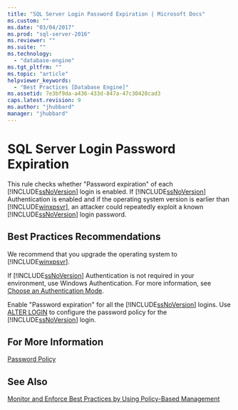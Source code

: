 ```yaml
---
title: "SQL Server Login Password Expiration | Microsoft Docs"
ms.custom: ""
ms.date: "03/04/2017"
ms.prod: "sql-server-2016"
ms.reviewer: ""
ms.suite: ""
ms.technology: 
  - "database-engine"
ms.tgt_pltfrm: ""
ms.topic: "article"
helpviewer_keywords: 
  - "Best Practices [Database Engine]"
ms.assetid: 7e3bf9da-a436-433d-847a-47c30428cad3
caps.latest.revision: 9
ms.author: "jhubbard"
manager: "jhubbard"
---
```

# SQL Server Login Password Expiration
  This rule checks whether "Password expiration" of each [!INCLUDE[ssNoVersion](../../a9notintoc/includes/ssnoversion-md.md)] login is enabled. If [!INCLUDE[ssNoVersion](../../a9notintoc/includes/ssnoversion-md.md)] Authentication is enabled and if the operating system version is earlier than [!INCLUDE[winxpsvr](../../database-engine/configure/windows/includes/winxpsvr-md.md)], an attacker could repeatedly exploit a known [!INCLUDE[ssNoVersion](../../a9notintoc/includes/ssnoversion-md.md)] login password.  
  
## Best Practices Recommendations  
 We recommend that you upgrade the operating system to [!INCLUDE[winxpsvr](../../database-engine/configure/windows/includes/winxpsvr-md.md)].  
  
 If [!INCLUDE[ssNoVersion](../../a9notintoc/includes/ssnoversion-md.md)] Authentication is not required in your environment, use Windows Authentication. For more information, see [Choose an Authentication Mode](../../relational-databases/security/choose-an-authentication-mode.md).  
  
 Enable "Password expiration" for all the [!INCLUDE[ssNoVersion](../../a9notintoc/includes/ssnoversion-md.md)] logins. Use [ALTER LOGIN](../../t-sql/statements/alter-login-transact-sql.md) to configure the password policy for the [!INCLUDE[ssNoVersion](../../a9notintoc/includes/ssnoversion-md.md)] login.  
  
## For More Information  
 [Password Policy](../../relational-databases/security/password-policy.md)  
  
## See Also  
 [Monitor and Enforce Best Practices by Using Policy-Based Management](../../relational-databases/policy-based-management/monitor-and-enforce-best-practices-by-using-policy-based-management.md)  
  
  